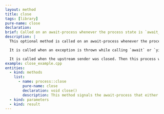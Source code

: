 ```yaml
---
layout: method
title: close
tags: [library]
pure-name: close
declaration:
brief: Called on an await-process whenever the process state is `await_forever` and the incoming queue went dry.
description: |
  This optional method is called on an await-process whenever the process state is `await_forever` and the incoming queue went dry. 

  It is called when an exception is thrown while calling `await` or `yield` and no `set_error()`is available.

  It is called when the upstream sender was closed. Then this process will continue to run so long as the `state()` function returns yield. When the state() goes to await, the process will be terminated.
example: close_example.cpp  
entities:
  - kind: methods
    list:
      - name: process::close
        pure-name: close
        declaration: void close()
        description: This method signals the await-process that either the queue of incoming values went dry or an error happened.
  - kind: parameters
  - kind: result
---
```

